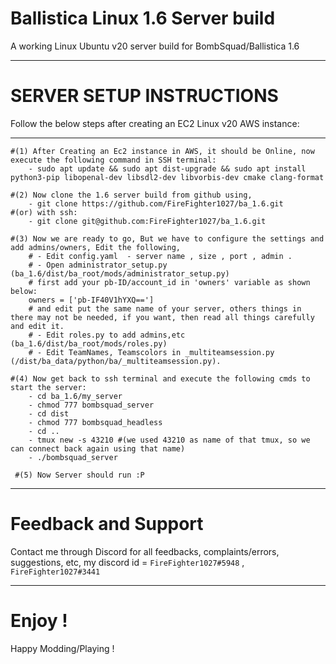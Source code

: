 # Ballistica Linux 1.6 Server build
A working Linux Ubuntu v20 server build for BombSquad/Ballistica 1.6
***
# SERVER SETUP INSTRUCTIONS
Follow the below steps after creating an EC2 Linux v20 AWS instance:
***
    #(1) After Creating an Ec2 instance in AWS, it should be Online, now execute the following command in SSH terminal:
        - sudo apt update && sudo apt dist-upgrade && sudo apt install python3-pip libopenal-dev libsdl2-dev libvorbis-dev cmake clang-format
 
    #(2) Now clone the 1.6 server build from github using, 
        - git clone https://github.com/FireFighter1027/ba_1.6.git
    #(or) with ssh:
        - git clone git@github.com:FireFighter1027/ba_1.6.git
 
    #(3) Now we are ready to go, But we have to configure the settings and add admins/owners, Edit the following, 
        # - Edit config.yaml  - server name , size , port , admin .
        # - Open administrator_setup.py (ba_1.6/dist/ba_root/mods/administrator_setup.py)
        # first add your pb-ID/account_id in 'owners' variable as shown below:
        owners = ['pb-IF40V1hYXQ==']
        # and edit put the same name of your server, others things in there may not be needed, if you want, then read all things carefully and edit it.
        # - Edit roles.py to add admins,etc (ba_1.6/dist/ba_root/mods/roles.py)
        # - Edit TeamNames, Teamscolors in _multiteamsession.py (/dist/ba_data/python/ba/_multiteamsession.py).
 
    #(4) Now get back to ssh terminal and execute the following cmds to start the server:
        - cd ba_1.6/my_server
        - chmod 777 bombsquad_server
        - cd dist
        - chmod 777 bombsquad_headless
        - cd ..
        - tmux new -s 43210 #(we used 43210 as name of that tmux, so we can connect back again using that name)
        - ./bombsquad_server
 
     #(5) Now Server should run :P
***
# Feedback and Support
Contact me through Discord for all feedbacks, complaints/errors, suggestions, etc,
my discord id = `FireFighter1027#5948` , `FireFighter1027#3441`
***
# Enjoy !
Happy Modding/Playing !
